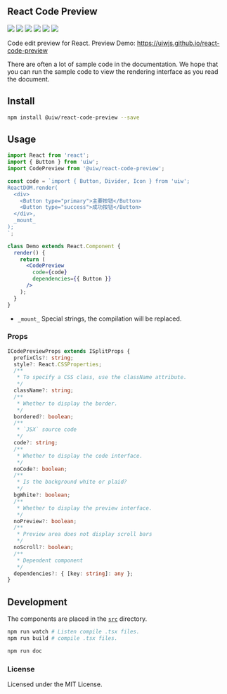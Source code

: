React Code Preview
---
<!--dividing-->

[![](https://img.shields.io/github/issues/uiwjs/react-code-preview.svg)](https://github.com/uiwjs/react-code-preview/issues)
[![](https://img.shields.io/github/forks/uiwjs/react-code-preview.svg)](https://github.com/uiwjs/react-code-preview/network)
[![](https://img.shields.io/github/stars/uiwjs/react-code-preview.svg)](https://github.com/uiwjs/react-code-preview/stargazers)
[![](https://img.shields.io/github/release/uiwjs/react-code-preview)](https://github.com/uiwjs/react-code-preview/releases)
[![](https://img.shields.io/npm/v/@uiw/react-code-preview.svg)](https://www.npmjs.com/package/@uiw/react-code-preview)
[![](https://jaywcjlove.github.io/sb/ico/gitee.svg)](https://uiw.gitee.io/react-code-preview/)

Code edit preview for React. Preview Demo: https://uiwjs.github.io/react-code-preview

There are often a lot of sample code in the documentation. We hope that you can run the sample code to view the rendering interface as you read the document.

## Install

```bash
npm install @uiw/react-code-preview --save
```

## Usage

```jsx
import React from 'react';
import { Button } from 'uiw';
import CodePreview from '@uiw/react-code-preview';

const code = `import { Button, Divider, Icon } from 'uiw';
ReactDOM.render(
  <div>
    <Button type="primary">主要按钮</Button>
    <Button type="success">成功按钮</Button>
  </div>,
  _mount_
);
`;

class Demo extends React.Component {
  render() {
    return (
      <CodePreview
        code={code}
        dependencies={{ Button }}
      />
    );
  }
}
```

- `_mount_` Special strings, the compilation will be replaced.

### Props

```ts
ICodePreviewProps extends ISplitProps {
  prefixCls?: string;
  style?: React.CSSProperties;
  /**
   * To specify a CSS class, use the className attribute.
   */
  className?: string;
  /**
   * Whether to display the border.
   */
  bordered?: boolean;
  /**
   * `JSX` source code
   */
  code?: string;
  /**
   * Whether to display the code interface.
   */
  noCode?: boolean;
  /**
   * Is the background white or plaid?
   */
  bgWhite?: boolean;
  /**
   * Whether to display the preview interface.
   */
  noPreview?: boolean;
  /**
   * Preview area does not display scroll bars
   */
  noScroll?: boolean;
  /**
   * Dependent component
   */
  dependencies?: { [key: string]: any };
}
```

## Development

The components are placed in the [`src`](./src) directory.

```bash
npm run watch # Listen compile .tsx files.
npm run build # compile .tsx files.

npm run doc
```

### License

Licensed under the MIT License.

